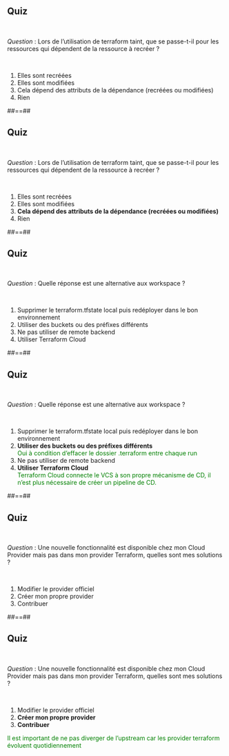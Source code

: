 <!-- .slide: class="exercice" -->

## Quiz

<br>

_Question_ : Lors de l’utilisation de terraform taint, que se passe-t-il pour les ressources qui dépendent de la ressource à recréer ?

<br>

1. Elles sont recréées
2. Elles sont modifiées
3. Cela dépend des attributs de la dépendance (recréées ou modifiées)
4. Rien

##==##

<!-- .slide: class="exercice" -->

## Quiz

<br>

_Question_ : Lors de l’utilisation de terraform taint, que se passe-t-il pour les ressources qui dépendent de la ressource à recréer ?

<br>

1. Elles sont recréées
2. Elles sont modifiées
3. **Cela dépend des attributs de la dépendance (recréées ou modifiées)**
4. Rien

##==##

<!-- .slide: class="exercice" -->

## Quiz

<br>

_Question_ : Quelle réponse est une alternative aux workspace ?

<br>

1. Supprimer le terraform.tfstate local puis redéployer dans le bon environnement
2. Utiliser des buckets ou des préfixes différents
3. Ne pas utiliser de remote backend
4. Utiliser Terraform Cloud

##==##

<!-- .slide: class="exercice" -->

## Quiz

<br>

_Question_ : Quelle réponse est une alternative aux workspace ?

<br>

1. Supprimer le terraform.tfstate local puis redéployer dans le bon environnement
2. **Utiliser des buckets ou des préfixes différents**<br>
   <span style="color:green">Oui à condition d’effacer le dossier .terraform entre chaque run<span>
3. Ne pas utiliser de remote backend
4. **Utiliser Terraform Cloud**<br>
   <span style="color:green">Terraform Cloud connecte le VCS à son propre mécanisme de CD, il n’est plus nécessaire de créer un pipeline de CD.</span>

##==##

<!-- .slide: class="exercice" -->

## Quiz

<br>

_Question_ : Une nouvelle fonctionnalité est disponible chez mon Cloud Provider mais pas dans mon provider Terraform, quelles sont mes solutions ?

<br>

1. Modifier le provider officiel
2. Créer mon propre provider
3. Contribuer

##==##

<!-- .slide: class="exercice" -->

## Quiz

<br>

_Question_ : Une nouvelle fonctionnalité est disponible chez mon Cloud Provider mais pas dans mon provider Terraform, quelles sont mes solutions ?

<br>

1. Modifier le provider officiel
2. **Créer mon propre provider**
3. **Contribuer**

<span style="color:green">Il est important de ne pas diverger de l’upstream car les provider terraform évoluent quotidiennement</span>
